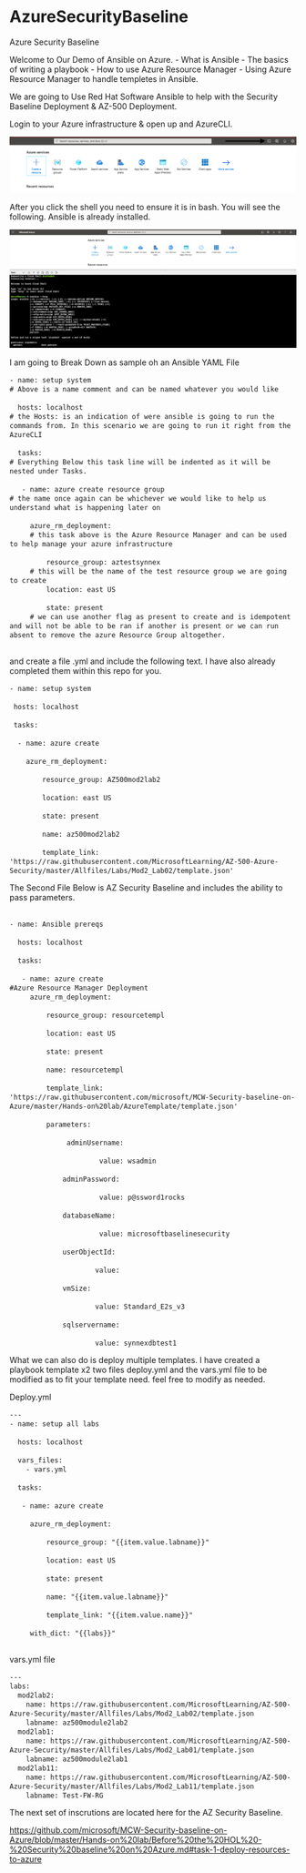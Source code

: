 # AzureSecurityBaseline
Azure Security Baseline

Welcome to Our Demo of Ansible on Azure. 
    - What is Ansible
    - The basics of writing a playbook
    - How to use Azure Resource Manager 
    - Using Azure Resource Manager to handle templetes in Ansible. 

We are going to Use Red Hat Software Ansible to help with the Security Baseline Deployment & AZ-500 Deployment. 

Login to your Azure infrastructure & open up and AzureCLI. 

![image](images/azurecli.png)

After you click the shell you need to ensure it is in bash. You will see the following. Ansible is already installed.  

![image2](images/Azureansible.png)

I am going to Break Down as sample oh an Ansible YAML File

``` 
- name: setup system 
# Above is a name comment and can be named whatever you would like

  hosts: localhost
# the Hosts: is an indication of were ansible is going to run the commands from. In this scenario we are going to run it right from the AzureCLI

  tasks:
# Everything Below this task line will be indented as it will be nested under Tasks. 

   - name: azure create resource group
# the name once again can be whichever we would like to help us understand what is happening later on

     azure_rm_deployment:
     # this task above is the Azure Resource Manager and can be used to help manage your azure infrastructure

         resource_group: aztestsynnex
     # this will be the name of the test resource group we are going to create
         location: east US
     
         state: present
     # we can use another flag as present to create and is idempotent and will not be able to be ran if another is present or we can run absent to remove the azure Resource Group altogether. 
        
```         

and create a file .yml and include the following text. I have also already completed them within this repo for you. 

 ``` 
- name: setup system

  hosts: localhost

  tasks:

   - name: azure create

     azure_rm_deployment:

         resource_group: AZ500mod2lab2

         location: east US

         state: present

         name: az500mod2lab2

         template_link: 'https://raw.githubusercontent.com/MicrosoftLearning/AZ-500-Azure-Security/master/Allfiles/Labs/Mod2_Lab02/template.json'

```
         

The Second File Below is AZ Security Baseline and includes the ability to pass parameters.


<div class="yaml"> 

```

- name: Ansible prereqs 

  hosts: localhost

  tasks:

   - name: azure create 
#Azure Resource Manager Deployment
     azure_rm_deployment:

         resource_group: resourcetempl

         location: east US

         state: present

         name: resourcetempl

         template_link: 'https://raw.githubusercontent.com/microsoft/MCW-Security-baseline-on-Azure/master/Hands-on%20lab/AzureTemplate/template.json'

         parameters:

              adminUsername:

                      value: wsadmin

             adminPassword:

                      value: p@ssword1rocks

             databaseName:

                      value: microsoftbaselinesecurity

             userObjectId:

                     value: 

             vmSize:

                     value: Standard_E2s_v3

             sqlservername:

                     value: synnexdbtest1     

```
</div>
What we can also do is deploy multiple templates. I have created a playbook template x2 two files deploy.yml and the vars.yml file to be modified as to fit your template need. feel free to modify as needed.

Deploy.yml

```
---
- name: setup all labs

  hosts: localhost

  vars_files:
    - vars.yml

  tasks:

   - name: azure create

     azure_rm_deployment:

         resource_group: "{{item.value.labname}}"

         location: east US

         state: present

         name: "{{item.value.labname}}"

         template_link: "{{item.value.name}}"

     with_dict: "{{labs}}"
     
```  

vars.yml file

```
---
labs:
  mod2lab2:
    name: https://raw.githubusercontent.com/MicrosoftLearning/AZ-500-Azure-Security/master/Allfiles/Labs/Mod2_Lab02/template.json
    labname: az500module2lab2
  mod2lab1:
    name: https://raw.githubusercontent.com/MicrosoftLearning/AZ-500-Azure-Security/master/Allfiles/Labs/Mod2_Lab01/template.json
    labname: az500module2lab1
  mod2lab11:
    name: https://raw.githubusercontent.com/MicrosoftLearning/AZ-500-Azure-Security/master/Allfiles/Labs/Mod2_Lab11/template.json
    labname: Test-FW-RG

```

The next set of inscrutions are located here for the AZ Security Baseline. 


https://github.com/microsoft/MCW-Security-baseline-on-Azure/blob/master/Hands-on%20lab/Before%20the%20HOL%20-%20Security%20baseline%20on%20Azure.md#task-1-deploy-resources-to-azure
